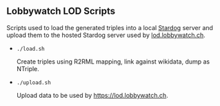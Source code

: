 ## Lobbywatch LOD Scripts

Scripts used to load the generated triples into a local [Stardog](https://www.stardog.com/) server and upload them to the hosted Stardog server used by [lod.lobbywatch.ch](https://lod.lobbywatch.ch).

* `./load.sh`

    Create triples using R2RML mapping, link against wikidata, dump as NTriple.

* `./upload.sh`

    Upload data to be used by <https://lod.lobbywatch.ch>.
